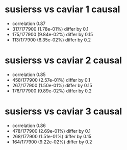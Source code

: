 # susierss vs caviar  1 causal

- correlation 0.87
- 317/177900 (1.78e-01%) differ by 0.1
- 175/177900 (9.84e-02%) differ by 0.15
- 113/177900 (6.35e-02%) differ by 0.2


# susierss vs caviar  2 causal

- correlation 0.85
- 458/177900 (2.57e-01%) differ by 0.1
- 267/177900 (1.50e-01%) differ by 0.15
- 176/177900 (9.89e-02%) differ by 0.2


# susierss vs caviar  3 causal

- correlation 0.86
- 478/177900 (2.69e-01%) differ by 0.1
- 268/177900 (1.51e-01%) differ by 0.15
- 164/177900 (9.22e-02%) differ by 0.2


